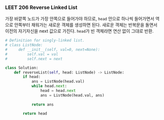 ### LEET 206 Reverse Linked List

가장 바깥쪽 노드가 가장 안쪽으로 들어가야 하므로, `head` 안으로 하나씩 들어가면서 역으로 안쪽부터 채워가는 새로운 객체를 생성하면 된다. 새로운 객체는 반복문을 돌면서 이전의 자기자신을 next 값으로 가진다. `head`가 빈 객체라면 연산 없이 그대로 반환.

```python
# Definition for singly-linked list.
# class ListNode:
#     def __init__(self, val=0, next=None):
#         self.val = val
#         self.next = next

class Solution:
    def reverseList(self, head: ListNode) -> ListNode:        
        if head:
            ans = ListNode(head.val)
            while head.next:
                head = head.next
                ans = ListNode(head.val, ans)
        
            return ans
        
        return head
```